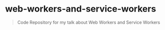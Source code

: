 # web-workers-and-service-workers

> Code Repository for my talk about Web Workers and Service Workers
